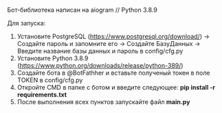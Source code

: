Бот-библиотека написан на aiogram // Python 3.8.9

Для запуска:
1. Установите PostgreSQL (https://www.postgresql.org/download/) -> Создайте пароль и запомните его -> Создайте БазуДанных -> Введите название базы данных и пароль в config/cfg.py
2. Установите Python 3.8.9 (https://www.python.org/downloads/release/python-389/)
3. Создайте бота в @BotFathher и вставьте полученый токен в поле TOKEN в config/cfg.py
4. Откройте CMD в папке с ботом и введите следующее: **pip install -r requirements.txt**
5. После выполнения всех пунктов запускайте файл **main.py**

